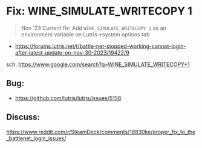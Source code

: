 # Fix: WINE_SIMULATE_WRITECOPY 1
>Nov '23
>Current fix:
>Add `WINE_SIMULATE_WRITECOPY 1` as an environment variable on Lutris->system options tab
- https://forums.lutris.net/t/battle-net-stopped-working-cannot-login-after-latest-update-on-nov-30-2023/19422/9

sch: https://www.google.com/search?q=WINE_SIMULATE_WRITECOPY+1

## Bug:
- https://github.com/lutris/lutris/issues/5156

## Discuss:
https://www.reddit.com/r/SteamDeck/comments/18830ke/proper_fix_to_the_battlenet_login_issues/
